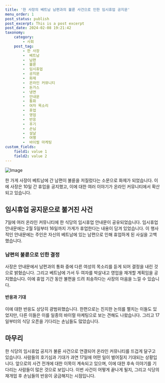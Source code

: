 ```yaml
---
title: '한 사장의 베트남 남편과의 불륜 사건으로 인한 임시휴업 공지문'
menu_order: 1
post_status: publish
post_excerpt: This is a post excerpt
post_date: 2024-02-08 19:21:42
taxonomy:
    category:
        - 사회
    post_tag:
        - 한 사장
        -  베트남
        -  남편
        -  불륜
        -  임시휴업
        -  공지문
        -  화제
        -  온라인 커뮤니티
        -  돈가스
        -  냉면
        -  안내문
        -  통화
        -  여자 목소리
        -  휴업
        -  영업
        -  반응
        -  후기
        -  손님
        -  설날
        -  여행
        -  바이럴 마케팅
custom_fields:
    field1: value 1
    field2: value 2
---
```


![Image](https://imgnews.pstatic.net/image/022/2024/02/08/20240208509426_20240208154208010.jpg?type=w647)

한 가게 사장이 베트남에 간 남편이 불륜을 저질렀다는 소문으로 화제가 되었습니다. 이에 사장은 10일 간 휴업을 공지했고, 이에 대한 여러 이야기가 온라인 커뮤니티에서 확산되고 있습니다.
## 임시휴업 공지문으로 불거진 사건
7일에 여러 온라인 커뮤니티에 한 식당의 임시휴업 안내문이 공유되었습니다. 임시휴업 안내문에는 2월 5일부터 16일까지 가게가 휴업한다는 내용이 담겨 있었습니다. 이 행사적인 안내문에는 주인은 자신의 베트남에 있는 남편으로 인해 휴업하게 된 사실을 고백했습니다.
### 남편의 불륜으로 인한 결정
사장은 안내문에서 남편과의 통화 중에 다른 여성의 목소리를 듣게 되어 결정을 내린 것으로 밝혔습니다. 그리고 베트남에 가서 두 여자를 박살내고 영업을 재개할 계획임을 공지했습니다. 이에 휴업 기간 동안 불편을 드려 죄송하다는 사장의 마음을 느낄 수 있습니다.
#### 반응과 기대
이에 대한 반응도 상당히 광범위했습니다. 한편으로는 진지한 논의를 펼치는 이들도 있었지만, 다른 이들은 이를 일종의 바이럴 마케팅으로 보는 견해도 나왔습니다. 그리고 17일부터의 식당 오픈을 기다리는 손님들도 많았습니다.
## 마무리
한 식당의 임시휴업 공지가 불륜 사건으로 연결되어 온라인 커뮤니티를 뜨겁게 달구고 있습니다. 사람들의 호기심과 기대가 과연 17일에 어떤 일이 벌어질지 기대되는 상황입니다. 앞으로의 사건 전개에 대한 이목이 계속되고 있으며, 이에 대한 후속 이야기를 기다리는 사람들이 많은 것으로 보입니다. 이번 사건이 어떻게 끝나게 될지, 그리고 식당의 재개업 후 손님들의 반응이 궁금해지는 시점입니다.

